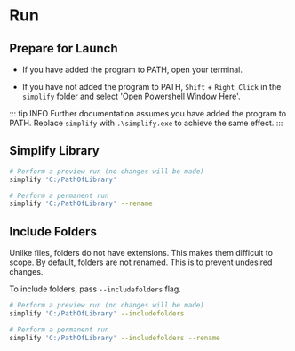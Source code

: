 # Run

## Prepare for Launch

- If you have added the program to PATH, open your terminal.

- If you have not added the program to PATH, `Shift` + `Right Click` in the `simplify` folder and select 'Open Powershell Window Here'.

::: tip INFO
Further documentation assumes you have added the program to PATH. Replace `simplify` with `.\simplify.exe` to achieve the same effect.
:::

## Simplify Library

```sh
# Perform a preview run (no changes will be made)
simplify 'C:/PathOfLibrary'

# Perform a permanent run
simplify 'C:/PathOfLibrary' --rename
```

## Include Folders

Unlike files, folders do not have extensions. This makes them difficult to scope. By default, folders are not renamed. This is to prevent undesired changes.

To include folders, pass `--includefolders` flag.

```sh
# Perform a preview run (no changes will be made)
simplify 'C:/PathOfLibrary' --includefolders

# Perform a permanent run
simplify 'C:/PathOfLibrary' --includefolders --rename
```
